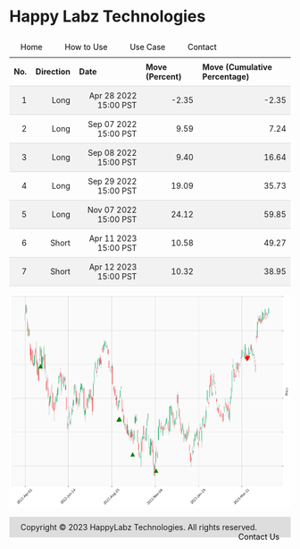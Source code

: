 
<style>
.hits {
            border-collapse: collapse;
            width: 100%;
        }
        .hits th, td {
            padding: 8px;
            border-bottom: 1px solid #ddd;
        }
        
        .hits td {text-align: right;}
        .hits th {text-align: left;}
        
        .hits tr:nth-child(even) {
            background-color: #f2f2f2;
        }
        
        .chartCol {
            width: 50%;
            float: left;
            padding: 20px;
        }  
</style>
    
<style>
nav {
  width: 100%;
  background-color: #dddddd;
  margin: 0;
  padding: 0;
}

nav ul {
  list-style-type: none;
  margin: 0;
  padding: 0;
}

nav li {
  float: left;
  margin: 0 10px !important;
}

nav a {
  display: block;
  padding: 10px;
  text-decoration: none;
  color: #000000;
}

nav a:hover {
  background-color: #ffffff;
  color: #000000;
}
</style>

<style>
footer {
  background-color: #dddddd;
  margin-top: 10px;
  padding: 10px;
}

footer p {
  color: #000000;
  font-size: 12px;
}

footer ul {
  list-style-type: none;
  margin: 0;
  padding: 0;
}

footer li {
  display: inline-block;
  margin: 0 10px;
}

footer a {
  color: #000000;
  text-decoration: none;
}
</style>

# Happy Labz Technologies

<div>
<nav class="px-3 markdown-body">
  <ul>
    <li><a href="{% link index.md %}">Home</a></li>
    <li><a href="{% link navPages/how_to_use.md %}">How to Use</a></li>
    <li><a href="{% link navPages/use_case.md %}">Use Case</a></li>
    <li><a href="{% link navPages/contact.md %}">Contact</a></li>
  </ul>
</nav>
</div>

<br>

<table class="hits">
    <tr>
        <th>No.</th>
        <th>Direction</th>
        <th>Date</th>
        <th>Move (Percent)</th>
        <th>Move (Cumulative Percentage)</th>
      </tr>
    <tr>
        <td>1</td>
        <td>Long</td>
        <td>Apr 28 2022 15:00 PST</td>
        <td>-2.35</td>
        <td>-2.35</td>
    </tr>
    <tr>
        <td>2</td>
        <td>Long</td>
        <td>Sep 07 2022 15:00 PST</td>
        <td>9.59</td>
        <td>7.24</td>
    </tr>
    <tr>
        <td>3</td>
        <td>Long</td>
        <td>Sep 08 2022 15:00 PST</td>
        <td>9.40</td>
        <td>16.64</td>
    </tr>
    <tr>
        <td>4</td>
        <td>Long</td>
        <td>Sep 29 2022 15:00 PST</td>
        <td>19.09</td>
        <td>35.73</td>
    </tr>
    <tr>
        <td>5</td>
        <td>Long</td>
        <td>Nov 07 2022 15:00 PST</td>
        <td>24.12</td>
        <td>59.85</td>
    </tr>
    <tr>
        <td>6</td>
        <td>Short</td>
        <td>Apr 11 2023 15:00 PST</td>
        <td>10.58</td>
        <td>49.27</td>
    </tr>
    <tr>
        <td>7</td>
        <td>Short</td>
        <td>Apr 12 2023 15:00 PST</td>
        <td>10.32</td>
        <td>38.95</td>
    </tr>
    
</table>

![Plot](charts/MSFT.png)
<footer>
    <ul>
        <li>Copyright &copy; 2023 HappyLabz Technologies. All rights reserved.</li>
        <li style="float: right"><a href="mailto:mark@happylabz.tech?subject=Let's Talk">Contact Us</a></li>
    </ul>
</footer>
